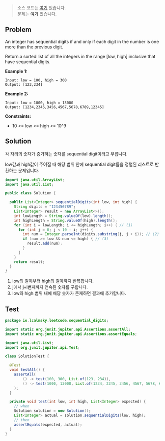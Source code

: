 > 소스 코드는 [여기](https://github.com/lcalmsky/leetcode/blob/master/src/main/java/io/lcalmsky/leetcode/sequential_digits/Solution.java) 있습니다.  
> 문제는 [여기](https://leetcode.com/problems/sequential-digits/) 있습니다.

## Problem

An integer has sequential digits if and only if each digit in the number is one more than the previous digit.

Return a sorted list of all the integers in the range [low, high] inclusive that have sequential digits.

**Example 1:**
```text
Input: low = 100, high = 300
Output: [123,234]
```
**Example 2:**
```text
Input: low = 1000, high = 13000
Output: [1234,2345,3456,4567,5678,6789,12345]
```

**Constraints:**

* 10 <= low <= high <= 10^9

## Solution

각 자리의 숫자가 증가하는 숫자를 sequential digit이라고 부릅니다.

low값과 high값이 주어질 때 해당 범위 안에 sequential digit들을 정렬된 리스트로 반환하는 문제입니다.

```java
import java.util.ArrayList;
import java.util.List;

public class Solution {

  public List<Integer> sequentialDigits(int low, int high) {
    String digits = "123456789";
    List<Integer> result = new ArrayList<>();
    int lowLength = String.valueOf(low).length();
    int highLength = String.valueOf(high).length();
    for (int i = lowLength; i <= highLength; i++) { // (1) 
      for (int j = 0; j < 10 - i; j++) {
        int num = Integer.parseInt(digits.substring(j, j + i)); // (2)  
        if (num >= low && num <= high) { // (3) 
          result.add(num);
        }
      }
    }
    return result;
  }
}
```

1. low의 길이부터 high의 길이까지 반복합니다.
2. j에서 j+i번째까지 연속된 숫자를 구합니다.
3. low와 high 범위 내에 해당 숫자가 존재하면 결과에 추가합니다.



## Test

```java
package io.lcalmsky.leetcode.sequential_digits;

import static org.junit.jupiter.api.Assertions.assertAll;
import static org.junit.jupiter.api.Assertions.assertEquals;

import java.util.List;
import org.junit.jupiter.api.Test;

class SolutionTest {

  @Test
  void testAll() {
    assertAll(
        () -> test(100, 300, List.of(123, 234)),
        () -> test(1000, 13000, List.of(1234, 2345, 3456, 4567, 5678, 6789, 12345))
    );
  }

  private void test(int low, int high, List<Integer> expected) {
    // when
    Solution solution = new Solution();
    List<Integer> actual = solution.sequentialDigits(low, high);
    // then
    assertEquals(expected, actual);
  }
}
```